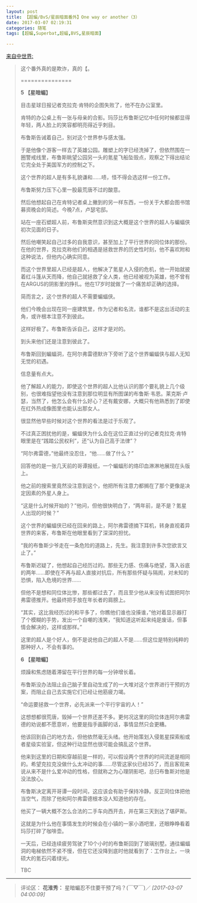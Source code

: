```yaml
---
layout: post
title: 【超蝙/BvS/星辰暗面番外】One way or another（3）
date: 2017-03-07 02:19:31
categories: 随笔
tags: [超蝙,Superbat,超蝠,BVS,星辰暗面]

---
```

[来自中世界:](http://frommidworld.lofter.com/post/258694_e8daf6e)

> 这个番外真的是欺诈，真的【。
> 
> ===============
> 
> **5 【星暗蝙】**
> 
> 目击星球日报记者克拉克·肯特的企图失败了，他不在办公室里。
> 
> 肯特的办公桌上有一张与母亲的合影。玛莎比布鲁斯记忆中任何时候都显得年轻，两人脸上的笑容都明亮得近乎刺目。
> 
> 布鲁斯告诫着自己，别对这个世界参与感太强。
> 
> 于是他像个游客一样去了英雄公园。雕塑上的字已经洗掉了，但依然围在一圈警戒线里，布鲁斯眺望公园另一头的氪星飞船坠毁点，观察之下得出结论它完全处于美国军方的控制之下。
> 
> 这个世界的超人是有多礼貌谦和……啧，怪不得会选这样一份工作。
> 
> 布鲁斯努力压下心里一股最荒唐不过的酸意。
> 
> 然后他想起自己在肯特记者桌上撇到的另一样东西，一份关于大都会图书馆募资晚会的简述。今晚7点，卢瑟宅邸。
> 
> 站在一座石塑超人前，布鲁斯突然意识到这大概是这个世界的超人与蝙蝠侠初次见面的日子。
> 
> 然后他嘲笑起自己过多的自我意识，甚至加上了平行世界的同位体的那份。在他的世界，克拉克称他们的相遇是拯救世界的历史性时刻，他不喜欢附和这种说法，但他内心确实同意。
> 
> 而这个世界里超人已经是超人，他解决了氪星人入侵的危机，他一开始就披着红斗篷从天而降，他自己就拯救了全人类，他已经被视为英雄，他不曾有在ARGUS的阴影里的挣扎。他在17岁时就做了一个痛苦却正确的选择。
> 
> 简而言之，这个世界的超人不需要蝙蝠侠。
> 
> 他们今晚会出现在同一座建筑里，作为记者和名流，谁都不是这出活动的主角，或许根本注意不到彼此。
> 
> 这样好极了。布鲁斯告诉自己，这样才是对的。
> 
> 到头来他们还是注意到彼此了。
> 
> 布鲁斯回到蝙蝠洞，在阿尔弗雷德默许下旁听了这个世界蝙蝠侠与超人无知无觉的初遇。
> 
> 信息量有点大。
> 
> 他了解超人的能力，即使这个世界的超人比他认识的那个要礼貌上几个级别，也很难指望他没有注意到那位明显有所图谋的布鲁斯·韦恩。莱克斯·卢瑟，当然了，他怎么会有什么好心？还有戴安娜，大概只有他熟悉到了即使在红外热成像图里也能认出那女人。
> 
> 很显然他早些时候对这个世界的看法是过于乐观了。
> 
> 不过真正困扰他的是，蝙蝠侠为什么会在这位正直过分的记者克拉克·肯特眼里是在“践踏公民权利”，还“认为自己高于法律”？
> 
> “阿尔弗雷德，”他最终没忍住，“他……做了什么？”
> 
> 回答他的是一张几天前的哥谭报纸，一个蝙蝠形的烙印血淋淋地展现在头版上。
> 
> 他之前的搜索里竟然没注意到这个，他把所有注意力都搁在了那个更像是决定因素的外星人身上。
> 
> “这是什么时候开始的？”他问，但他很快明白了，“两年前，是不是？氪星人出现的时候？”
> 
> 这个世界的蝙蝠侠已经在回来的路上，阿尔弗雷德摘下耳机，转身直视着异世界的来客，布鲁斯在他眼里看到了深深的担忧。
> 
> “我的布鲁斯少爷走在一条危险的道路上，先生。我注意到许多次您欲言又止了。”
> 
> 布鲁斯迟疑了，他想起自己经历过的。那些无力感、伤痛与绝望，落入谷底的两年……即使在不再与超人直接对抗后，所有那些怀疑与隔阂，对未知的恐惧，陷入危境的世界……
> 
> 但他不是想和同位体比惨，那些都过去了，而且至少他从来没有试图把阿尔弗雷德推开。他最终把手放在年长者的肩膀上。
> 
> “其实，这比我经历过的和平多了，你瞧他们谁也没揍谁，”他对着显示器打了个模糊的手势，发出一个自嘲的浅笑，“我知道这听起来纯是废话，但事情会解决的，这样或那样。”
> 
> 这里的超人是个好人，倒不是说他自己的超人不是……但这位是特别纯粹的那种好人，不会有事的。
> 
> **6 【星暗蝙】**
> 
> 烦躁和焦虑随着滞留在平行世界的每一分钟增长着。
> 
> 布鲁斯没办法阻止自己脑子里自动生成了的一大堆对这个世界进行干预的方案，而阻止自己去实施它们已经让他筋疲力竭。
> 
> “命运要拯救一个世界，必先派来一个平行宇宙的人！”
> 
> 这想想都很荒唐，毁掉一个世界还差不多。更何况这里的同位体连阿尔弗雷德的劝说都不愿意听，他要是指手画脚的话，事情显然只会更糟。
> 
> 他该回到自己的地方去，但他依然毫无头绪。他开始策划入侵氪星探索船或者星级实验室，但这种行动显然也很可能会搞乱这个世界。
> 
> 他来到这里的日期和穿越前是一样的，可以假设两个世界的时间流逝是相同的。希望克拉克没做什么太冲动的事……尽管这家伙已经35了，而且客观来说从来不是什么爱冲动的性格，但就称之为心理阴影吧，总归布鲁斯对他是没法放心。
> 
> 布鲁斯决定离开哥谭一段时间，这应该会有助于保持冷静。反正同位体把他当空气，而除了他和阿尔弗雷德根本没人知道他的存在。
> 
> 他买了一辆大概不怎么合法的二手车向西开去，并在第三天到达了堪萨斯。
> 
> 这就是为什么他在事情发生的时候会在小镇的一家小酒吧里，还眼睁睁看着玛莎打碎了咖啡壶。
> 
> 一天后，已经连续疲劳驾驶了10个小时的布鲁斯回到了玻璃别墅。通往蝙蝠洞的电梯依然不紧不慢，但在它还没降到底时他就看到了：工作台上，一块硕大的氪石闪着绿光。
> 
> TBC
---
>评论区：
>**花淮秀：** 星暗蝙忍不住要干预了吗？(￣▽￣)／  *[2017-03-07 04:00:09]*
>
